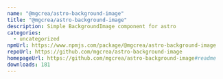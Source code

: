 ```yaml
---
name: "@mgcrea/astro-background-image"
title: "@mgcrea/astro-background-image"
description: Simple BackgroundImage component for astro
categories:
  - uncategorized
npmUrl: https://www.npmjs.com/package/@mgcrea/astro-background-image
repoUrl: https://github.com/mgcrea/astro-background-image
homepageUrl: https://github.com/mgcrea/astro-background-image#readme
downloads: 181
---
```


